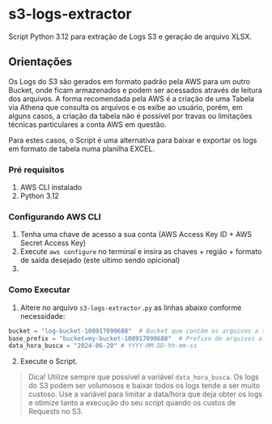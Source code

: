 # s3-logs-extractor
Script Python 3.12 para extração de Logs S3 e geração de arquivo XLSX.

## Orientações
Os Logs do S3 são gerados em formato padrão pela AWS para um outro Bucket, onde ficam armazenados e podem ser acessados através de leitura dos arquivos.
A forma recomendada pela AWS é a criação de uma Tabela via Athena que consulta os arquivos e os exibe ao usuário, porém, em alguns casos, a criação da tabela não é possível por travas ou limitações técnicas particulares a conta AWS em questão.

Para estes casos, o Script é uma alternativa para baixar e exportar os logs em formato de tabela numa planilha EXCEL.

### Pré requisitos
1. AWS CLI instalado
2. Python 3.12

### Configurando AWS CLI
1. Tenha uma chave de acesso a sua conta (AWS Access Key ID + AWS Secret Access Key)
2. Execute `aws configure` no terminal e insira as chaves + região + formato de saída desejado (este ultimo sendo opicional)
3. 

### Como Executar
1. Altere no arquivo `s3-logs-extractor.py` as linhas abaixo conforme necessidade:
```python
bucket = "log-bucket-108917090688"  # Bucket que contém os arquivos a serem baixados
base_prefix = "bucket=my-bucket-108917090688"  # Prefixo de arquivos a ser buscado no S3
data_hora_busca = "2024-06-20" # YYYY-MM-DD-hh-mm-ss
```
2. Execute o Script.

> Dica!
> Utilize sempre que possível a variável `data_hora_busca`. Os logs do S3 podem ser volumosos e baixar todos os logs tende a ser muito custoso. Use a variável para limitar a data/hora que deja obter os logs e otimize tanto a execução do seu script quando os custos de Requests no S3.
